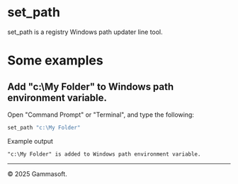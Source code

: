 # set_path

set_path is a registry Windows path updater line tool.

# Some examples

## Add "c:\My Folder" to Windows path environment variable.

Open "Command Prompt" or "Terminal", and type the following:

```bash
set_path "c:\My Folder"
```

Example output

```
"c:\My Folder" is added to Windows path environment variable.
```

______________________________________________________________________________________________

© 2025 Gammasoft.
